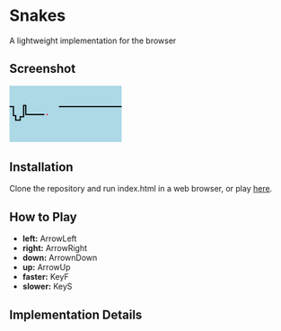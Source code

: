 # Snakes
A lightweight implementation for the browser

## Screenshot
<img src="https://github.com/16point7/one-offs/blob/snakes/snakes/snakes.png?raw=true" width="200px">

## Installation
Clone the repository and run index.html in a web browser, or play [here](https://cdn.rawgit.com/16point7/one-offs/snakes/snakes/index.html).

## How to Play
* **left:** ArrowLeft
* **right:** ArrowRight
* **down:** ArrownDown
* **up:** ArrowUp
* **faster:** KeyF
* **slower:** KeyS

## Implementation Details
